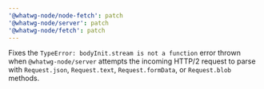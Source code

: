 ```yaml
---
'@whatwg-node/node-fetch': patch
'@whatwg-node/server': patch
'@whatwg-node/fetch': patch
---
```


Fixes the `TypeError: bodyInit.stream is not a function` error thrown when `@whatwg-node/server` attempts the incoming HTTP/2 request to parse with `Request.json`, `Request.text`, `Request.formData`, or `Request.blob` methods.
